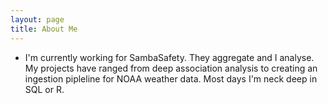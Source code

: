 ```yaml
---
layout: page
title: About Me
---
```


<ul class="fa-ul">
<li><i class="fa fa-briefcase"></i> 
I'm currently working for SambaSafety. They aggregate 
and I analyse. My projects have ranged from deep association analysis
to creating an ingestion pipleline for NOAA weather data. Most days
I'm neck deep in SQL or R.
 </li>
</ul>
